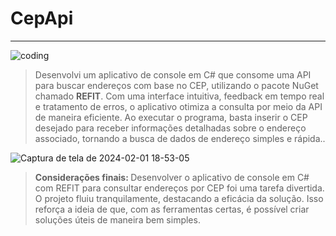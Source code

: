 # CepApi 
---
![coding](https://github.com/ApenasRyan/uploadBioLinkSite/blob/main/programming.gif)

>Desenvolvi um aplicativo de console em C# que consome uma API para buscar endereços com base no CEP, utilizando o pacote NuGet chamado <b>REFIT</b>. Com uma interface intuitiva, feedback em tempo real e tratamento de erros, o aplicativo otimiza a consulta por meio da API de maneira eficiente. Ao executar o programa, basta inserir o CEP desejado para receber informações detalhadas sobre o endereço associado, tornando a busca de dados de endereço simples e rápida..


![Captura de tela de 2024-02-01 18-53-05](https://github.com/ApenasRyan/CepApi/assets/107745040/ef77ef05-6710-43c4-95e2-57cf03933330)


><b>Considerações finais: </b>
Desenvolver o aplicativo de console em C# com REFIT para consultar endereços por CEP foi uma tarefa divertida. O projeto fluiu tranquilamente, destacando a eficácia da solução. Isso reforça a ideia de que, com as ferramentas certas, é possível criar soluções úteis de maneira bem simples.


